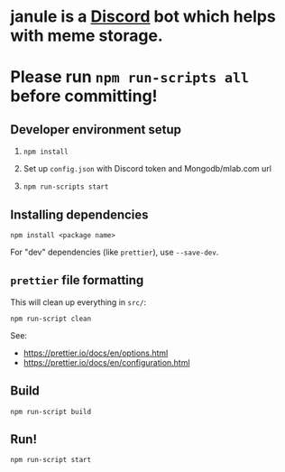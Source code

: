 # **janule** is a [Discord](https://discord.com/) bot which helps with meme storage.

# __Please run `npm run-scripts all` before committing!__

## Developer environment setup

1. ```npm install```

2. Set up `config.json` with Discord token and Mongodb/mlab.com url

3. ```npm run-scripts start```

## Installing dependencies

`npm install <package name>`

For "dev" dependencies (like `prettier`), use `--save-dev`.

## `prettier` file formatting

This will clean up everything in `src/`:

`npm run-script clean`

See:
 * https://prettier.io/docs/en/options.html
 * https://prettier.io/docs/en/configuration.html

## Build

`npm run-script build`

## Run!

`npm run-script start`